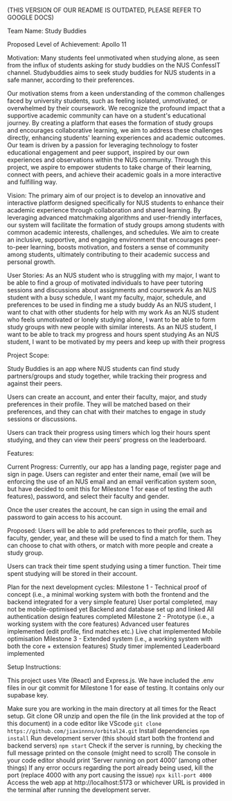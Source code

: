 (THIS VERSION OF OUR README IS OUTDATED, PLEASE REFER TO GOOGLE DOCS)

Team Name:
Study Buddies

Proposed Level of Achievement:
Apollo 11

Motivation:
Many students feel unmotivated when studying alone, as seen from the influx of students asking for study buddies on the NUS ConfessIT channel. Studybuddies aims to seek study buddies for NUS students in a safe manner, according to their preferences.

Our motivation stems from a keen understanding of the common challenges faced by university students, such as feeling isolated, unmotivated, or overwhelmed by their coursework. We recognize the profound impact that a supportive academic community can have on a student's educational journey. By creating a platform that eases the formation of study groups and encourages collaborative learning, we aim to address these challenges directly, enhancing students' learning experiences and academic outcomes. Our team is driven by a passion for leveraging technology to foster educational engagement and peer support, inspired by our own experiences and observations within the NUS community. Through this project, we aspire to empower students to take charge of their learning, connect with peers, and achieve their academic goals in a more interactive and fulfilling way.

Vision:
The primary aim of our project is to develop an innovative and interactive platform designed specifically for NUS students to enhance their academic experience through collaboration and shared learning. By leveraging advanced matchmaking algorithms and user-friendly interfaces, our system will facilitate the formation of study groups among students with common academic interests, challenges, and schedules. We aim to create an inclusive, supportive, and engaging environment that encourages peer-to-peer learning, boosts motivation, and fosters a sense of community among students, ultimately contributing to their academic success and personal growth.

User Stories:
As an NUS student who is struggling with my major, I want to be able to find a group of motivated individuals to have peer tutoring sessions and discussions about assignments and coursework
As an NUS student with a busy schedule, I want my faculty, major, schedule, and preferences to be used in finding me a study buddy
As an NUS student, I want to chat with other students for help with my work
As an NUS student who feels unmotivated or lonely studying alone, I want to be able to form study groups with new people with similar interests.
As an NUS student, I want to be able to track my progress and hours spent studying
As an NUS student, I want to be motivated by my peers and keep up with their progress

Project Scope:

Study Buddies is an app where NUS students can find study partners/groups and study together, while tracking their progress and against their peers.

Users can create an account, and enter their faculty, major, and study preferences in their profile. They will be matched based on their preferences, and they can chat with their matches to engage in study sessions or discussions.

Users can track their progress using timers which log their hours spent studying, and they can view their peers’ progress on the leaderboard.

Features:

Current Progress:
Currently, our app has a landing page, register page and sign in page. Users can register and enter their name, email (we will be enforcing the use of an NUS email and an email verification system soon, but have decided to omit this for Milestone 1 for ease of testing the auth features), password, and select their faculty and gender.

Once the user creates the account, he can sign in using the email and password to gain access to his account.

Proposed:
Users will be able to add preferences to their profile, such as faculty, gender, year, and these will be used to find a match for them. They can choose to chat with others, or match with more people and create a study group.

Users can track their time spent studying using a timer function. Their time spent studying will be stored in their account.

Plan for the next development cycles:
Milestone 1 - Technical proof of concept (i.e., a minimal working system with both the frontend and the backend integrated for a very simple feature)
User portal completed, may not be mobile-optimised yet
Backend and database set up and linked
All authentication design features completed
Milestone 2 - Prototype (i.e., a working system with the core features)
Advanced user features implemented (edit profile, find matches etc.)
Live chat implemented
Mobile optimisation
Milestone 3 - Extended system (i.e., a working system with both the core + extension features)
Study timer implemented
Leaderboard implemented

Setup Instructions:

This project uses Vite (React) and Express.js. We have included the .env files in our git commit for Milestone 1 for ease of testing. It contains only our supabase key.

Make sure you are working in the main directory at all times for the React setup.
Git clone OR unzip and open the file (in the link provided at the top of this document) in a code editor like VScode
`git clone https://github.com/jiaxinnns/orbital24.git`
Install dependencies
`npm install`
Run development server (this should start both the frontend and backend servers)
`npm start`
Check if the server is running, by checking the full message printed on the console (might need to scroll)
The console in your code editor should print ‘Server running on port 4000’ (among other things)
If any error occurs regarding the port already being used, kill the port (replace 4000 with any port causing the issue)
`npx kill-port 4000`
Access the web app at http://localhost:5173 or whichever URL is provided in the terminal after running the development server.
